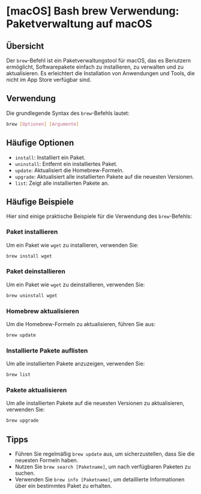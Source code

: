 # [macOS] Bash brew Verwendung: Paketverwaltung auf macOS

## Übersicht
Der `brew`-Befehl ist ein Paketverwaltungstool für macOS, das es Benutzern ermöglicht, Softwarepakete einfach zu installieren, zu verwalten und zu aktualisieren. Es erleichtert die Installation von Anwendungen und Tools, die nicht im App Store verfügbar sind.

## Verwendung
Die grundlegende Syntax des `brew`-Befehls lautet:

```bash
brew [Optionen] [Argumente]
```

## Häufige Optionen
- `install`: Installiert ein Paket.
- `uninstall`: Entfernt ein installiertes Paket.
- `update`: Aktualisiert die Homebrew-Formeln.
- `upgrade`: Aktualisiert alle installierten Pakete auf die neuesten Versionen.
- `list`: Zeigt alle installierten Pakete an.

## Häufige Beispiele
Hier sind einige praktische Beispiele für die Verwendung des `brew`-Befehls:

### Paket installieren
Um ein Paket wie `wget` zu installieren, verwenden Sie:

```bash
brew install wget
```

### Paket deinstallieren
Um ein Paket wie `wget` zu deinstallieren, verwenden Sie:

```bash
brew uninstall wget
```

### Homebrew aktualisieren
Um die Homebrew-Formeln zu aktualisieren, führen Sie aus:

```bash
brew update
```

### Installierte Pakete auflisten
Um alle installierten Pakete anzuzeigen, verwenden Sie:

```bash
brew list
```

### Pakete aktualisieren
Um alle installierten Pakete auf die neuesten Versionen zu aktualisieren, verwenden Sie:

```bash
brew upgrade
```

## Tipps
- Führen Sie regelmäßig `brew update` aus, um sicherzustellen, dass Sie die neuesten Formeln haben.
- Nutzen Sie `brew search [Paketname]`, um nach verfügbaren Paketen zu suchen.
- Verwenden Sie `brew info [Paketname]`, um detaillierte Informationen über ein bestimmtes Paket zu erhalten.